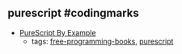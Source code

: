 purescript #codingmarks 
---
* [PureScript By Example](https://leanpub.com/purescript/read)
    * tags: [free-programming-books](../tags/free-programming-books.md), [purescript](../tags/purescript.md)
